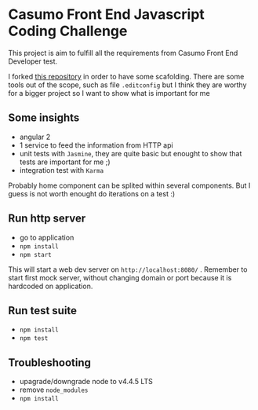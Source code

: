 # Casumo Front End Javascript Coding Challenge

This project is aim to fulfill all the requirements from Casumo Front End Developer test. 

I forked  [this repository](https://github.com/preboot/angular2-webpack) in order to have some scafolding. There are 
some tools out of the scope, such as file `.editconfig` but I think they are worthy for a bigger project so I want 
to show what is important for me 

## Some insights

+ angular 2 
+ 1 service to feed the information from HTTP api
+ unit tests with `Jasmine`, they are quite basic but enought to show that tests are important for me ;)
+ integration test with `Karma`

Probably home component can be splited within several components. But I guess is not worth enought do iterations on a test :) 


## Run http server

+ go to application
+ `npm install`
+ `npm start` 

This will start a web dev server on `http://localhost:8080/` . Remember to start first mock server, without changing domain or port because it is hardcoded on application.

## Run test suite

+ `npm install`
+ `npm test`


## Troubleshooting

+ upagrade/downgrade node to v4.4.5 LTS
+ remove `node_modules`
+ `npm install`